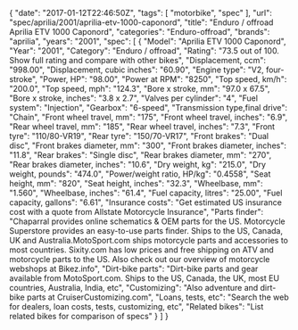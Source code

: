 {
    "date": "2017-01-12T22:46:50Z",
    "tags": [
        "motorbike",
        "spec"
    ],
    "url": "spec\/aprilia\/2001\/aprilia-etv-1000-caponord",
    "title": "Enduro \/ offroad Aprilia ETV 1000 Caponord",
    "categories": "Enduro-offroad",
    "brands": "aprilia",
    "years": "2001",
    "spec": [
        {
            "Model": "Aprilia ETV 1000 Caponord",
            "Year": "2001",
            "Category": "Enduro \/ offroad",
            "Rating": "73.5 out of 100. Show full rating and compare with other bikes",
            "Displacement, ccm": "998.00",
            "Displacement, cubic inches": "60.90",
            "Engine type": "V2, four-stroke",
            "Power, HP": "98.00",
            "Power at RPM": "8250",
            "Top speed, km\/h": "200.0",
            "Top speed, mph": "124.3",
            "Bore x stroke, mm": "97.0 x 67.5",
            "Bore x stroke, inches": "3.8 x 2.7",
            "Valves per cylinder": "4",
            "Fuel system": "Injection",
            "Gearbox": "6-speed",
            "Transmission type,final drive": "Chain",
            "Front wheel travel, mm": "175",
            "Front wheel travel, inches": "6.9",
            "Rear wheel travel, mm": "185",
            "Rear wheel travel, inches": "7.3",
            "Front tyre": "110\/80-VR19",
            "Rear tyre": "150\/70-VR17",
            "Front brakes": "Dual disc",
            "Front brakes diameter, mm": "300",
            "Front brakes diameter, inches": "11.8",
            "Rear brakes": "Single disc",
            "Rear brakes diameter, mm": "270",
            "Rear brakes diameter, inches": "10.6",
            "Dry weight, kg": "215.0",
            "Dry weight, pounds": "474.0",
            "Power\/weight ratio, HP\/kg": "0.4558",
            "Seat height, mm": "820",
            "Seat height, inches": "32.3",
            "Wheelbase, mm": "1.560",
            "Wheelbase, inches": "61.4",
            "Fuel capacity, litres": "25.00",
            "Fuel capacity, gallons": "6.61",
            "Insurance costs": "Get estimated US insurance cost with a quote from Allstate Motorcycle Insurance",
            "Parts finder": "Chaparral provides online schematics & OEM parts for the US.   Motorcycle Superstore provides an easy-to-use parts finder. Ships to the US, Canada, UK and Australia.MotoSport.com ships motorcycle parts and accessories to most countries.    Sixity.com has low prices and free shipping on ATV and motorcycle parts to the US. Also check out our overview of motorcycle webshops at Bikez.info",
            "Dirt-bike parts": "Dirt-bike parts and gear available from MotoSport.com. Ships to the US, Canada, the UK, most EU countries, Australia, India, etc",
            "Customizing": "Also adventure and dirt-bike parts at CruiserCustomizing.com",
            "Loans, tests, etc": "Search the web for dealers, loan costs, tests, customizing, etc",
            "Related bikes": "List related bikes for comparison of specs"
        }
    ]
}